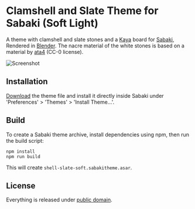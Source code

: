 # Clamshell and Slate Theme for Sabaki (Soft Light)

A theme with clamshell and slate stones and
a [Kaya](https://en.wikipedia.org/wiki/Torreya_nucifera) board for [Sabaki](http://sabaki.yichuanshen.de/),
Rendered in [Blender](https://www.blender.org/).
The nacre material of the white stones is based on a material by [ata4](https://www.blendswap.com/blend/10488) (CC-0 license).

![Screenshot](ShellSlateScreenshot.png)

## Installation

[Download](https://github.com/billhails/SabakiThemes/releases) the theme file and install it directly inside Sabaki
under 'Preferences' > 'Themes' > 'Install Theme...'.

## Build

To create a Sabaki theme archive, install dependencies using npm, then run the build script:

~~~
npm install
npm run build
~~~

This will create `shell-slate-soft.sabakitheme.asar`.

## License

Everything is released under [public domain](http://creativecommons.org/publicdomain/zero/1.0/).
